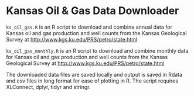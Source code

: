 # Kansas Oil &amp; Gas Data Downloader 

`ks_oil_gas.R` is an R script to download and combine annual data for Kansas oil and gas production and well counts from the Kansas Geological Survey at http://www.kgs.ku.edu/PRS/petro/state.html

`ks_oil_gas_monthly.R` is an R script to download and combine monthly data for Kansas oil and gas production and well counts from the Kansas Geological Survey at http://www.kgs.ku.edu/PRS/petro/state.html

The downloaded data files are saved locally and output is saved in Rdata and csv files in long format for ease of plotting in R. The script requires XLConnect, dplyr, tidyr and stringr.



